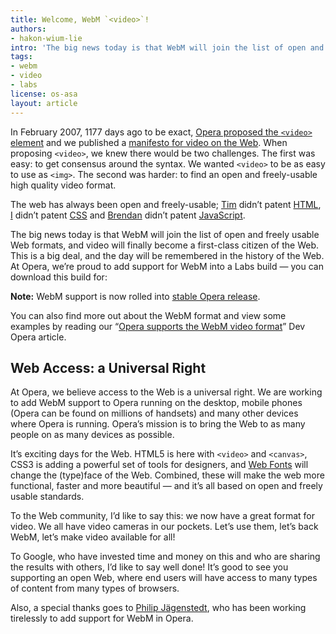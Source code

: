 ```yaml
---
title: Welcome, WebM `<video>`!
authors:
- hakon-wium-lie
intro: 'The big news today is that WebM will join the list of open and freely usable Web formats, and video will finally become a first-class citizen of the Web. We’re proud to add support for WebM into a Labs build.'
tags:
- webm
- video
- labs
license: os-asa
layout: article
---
```


In February 2007, 1177 days ago to be exact, [Opera proposed the `<video>` element][1] and we published a [manifesto for video on the Web][2]. When proposing `<video>`, we knew there would be two challenges. The first was easy: to get consensus around the syntax. We wanted `<video>` to be as easy to use as `<img>`. The second was harder: to find an open and freely-usable high quality video format.

[1]: http://lists.whatwg.org/pipermail/whatwg-whatwg.org/2007-February/009702.html
[2]: http://people.opera.com/howcome/2007/video/

The web has always been open and freely-usable; [Tim][3] didn’t patent [HTML][4], [I][5] didn’t patent [CSS][6] and [Brendan][7] didn’t patent [JavaScript][8].

[3]: http://en.wikipedia.org/wiki/Tim_Berners-Lee
[4]: http://www.w3.org/History/19921103-hypertext/hypertext/WWW/MarkUp/Tags.html
[5]: http://en.wikipedia.org/wiki/Håkon_Wium_Lie
[6]: http://www.w3.org/People/howcome/p/cascade.html
[7]: http://en.wikipedia.org/wiki/Brendan_Eich
[8]: http://en.wikipedia.org/wiki/JavaScript

The big news today is that WebM will join the list of open and freely usable Web formats, and video will finally become a first-class citizen of the Web. This is a big deal, and the day will be remembered in the history of the Web. At Opera, we’re proud to add support for WebM into a Labs build — you can download this build for:

**Note:** WebM support is now rolled into [stable Opera release][9].

[9]: http://www.opera.com/download/

You can also find more out about the WebM format and view some examples by reading our “[Opera supports the WebM video format][10]” Dev Opera article.

[10]: /articles/opera-supports-webm-video/

##  Web Access: a Universal Right

At Opera, we believe access to the Web is a universal right. We are working to add WebM support to Opera running on the desktop, mobile phones (Opera can be found on millions of handsets) and many other devices where Opera is running. Opera’s mission is to bring the Web to as many people on as many devices as possible.

It’s exciting days for the Web. HTML5 is here with `<video>` and `<canvas>`, CSS3 is adding a powerful set of tools for designers, and [Web Fonts][11] will change the (type)face of the Web. Combined, these will make the web more functional, faster and more beautiful — and it’s all based on open and freely usable standards.

[11]: http://www.alistapart.com/articles/cssatten

To the Web community, I’d like to say this: we now have a great format for video. We all have video cameras in our pockets. Let’s use them, let’s back WebM, let’s make video available for all!

To Google, who have invested time and money on this and who are sharing the results with others, I’d like to say well done! It’s good to see you supporting an open Web, where end users will have access to many types of content from many types of browsers.

Also, a special thanks goes to [Philip Jägenstedt][12], who has been working tirelessly to add support for WebM in Opera.

[12]: http://blog.foolip.org/2010/05/19/vp8-has-landed/
